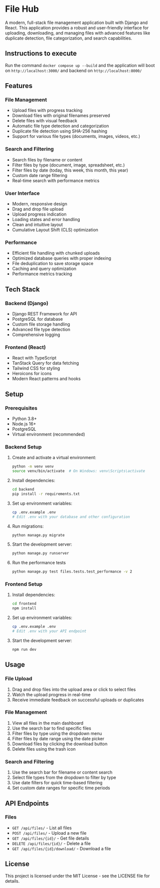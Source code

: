 # File Hub

A modern, full-stack file management application built with Django and React. This application provides a robust and user-friendly interface for uploading, downloading, and managing files with advanced features like duplicate detection, file categorization, and search capabilities.


## Instructions to execute
Run the command `docker compose up --build` and the application will boot on `http://localhost:3000/` and backend on `http://localhost:8000/`

## Features

### File Management
- Upload files with progress tracking
- Download files with original filenames preserved
- Delete files with visual feedback
- Automatic file type detection and categorization
- Duplicate file detection using SHA-256 hashing
- Support for various file types (documents, images, videos, etc.)

### Search and Filtering
- Search files by filename or content
- Filter files by type (document, image, spreadsheet, etc.)
- Filter files by date (today, this week, this month, this year)
- Custom date range filtering
- Real-time search with performance metrics

### User Interface
- Modern, responsive design
- Drag and drop file upload
- Upload progress indication
- Loading states and error handling
- Clean and intuitive layout
- Cumulative Layout Shift (CLS) optimization

### Performance
- Efficient file handling with chunked uploads
- Optimized database queries with proper indexing
- File deduplication to save storage space
- Caching and query optimization
- Performance metrics tracking

## Tech Stack

### Backend (Django)
- Django REST Framework for API
- PostgreSQL for database
- Custom file storage handling
- Advanced file type detection
- Comprehensive logging

### Frontend (React)
- React with TypeScript
- TanStack Query for data fetching
- Tailwind CSS for styling
- Heroicons for icons
- Modern React patterns and hooks

## Setup

### Prerequisites
- Python 3.8+
- Node.js 16+
- PostgreSQL
- Virtual environment (recommended)

### Backend Setup
1. Create and activate a virtual environment:
   ```bash
   python -m venv venv
   source venv/bin/activate  # On Windows: venv\Scripts\activate
   ```

2. Install dependencies:
   ```bash
   cd backend
   pip install -r requirements.txt
   ```

3. Set up environment variables:
   ```bash
   cp .env.example .env
   # Edit .env with your database and other configuration
   ```

4. Run migrations:
   ```bash
   python manage.py migrate
   ```

5. Start the development server:
   ```bash
   python manage.py runserver
   ```

6. Run the performance tests
   ```bash
   python manage.py test files.tests.test_performance -v 2
   ```

### Frontend Setup
1. Install dependencies:
   ```bash
   cd frontend
   npm install
   ```

2. Set up environment variables:
   ```bash
   cp .env.example .env
   # Edit .env with your API endpoint
   ```

3. Start the development server:
   ```bash
   npm run dev
   ```

## Usage

### File Upload
1. Drag and drop files into the upload area or click to select files
2. Watch the upload progress in real-time
3. Receive immediate feedback on successful uploads or duplicates

### File Management
1. View all files in the main dashboard
2. Use the search bar to find specific files
3. Filter files by type using the dropdown menu
4. Filter files by date range using the date picker
5. Download files by clicking the download button
6. Delete files using the trash icon

### Search and Filtering
1. Use the search bar for filename or content search
2. Select file types from the dropdown to filter by type
3. Use date filters for quick time-based filtering
4. Set custom date ranges for specific time periods

## API Endpoints

### Files
- `GET /api/files/` - List all files
- `POST /api/files/` - Upload a new file
- `GET /api/files/{id}/` - Get file details
- `DELETE /api/files/{id}/` - Delete a file
- `GET /api/files/{id}/download/` - Download a file



## License

This project is licensed under the MIT License - see the LICENSE file for details.
